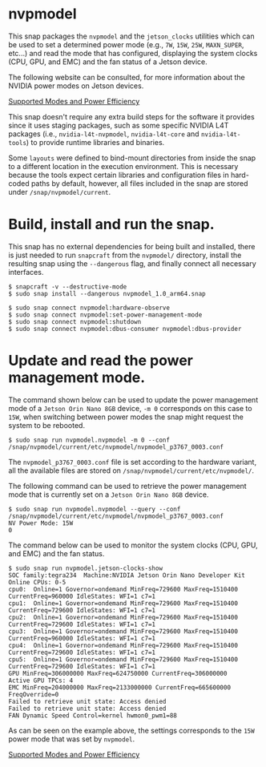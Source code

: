 # nvpmodel

This snap packages the `nvpmodel` and the `jetson_clocks` utilities which can be used to set a determined power mode (e.g., `7W`, `15W`, `25W`, `MAXN_SUPER`, etc...) and read the mode that has configured, displaying the system clocks (CPU, GPU, and EMC) and the fan status of a Jetson device.

The following website can be consulted, for more information about the NVIDIA power modes on Jetson devices.

[Supported Modes and Power Efficiency](https://docs.nvidia.com/jetson/archives/r36.4.3/DeveloperGuide/SD/PlatformPowerAndPerformance/JetsonOrinNanoSeriesJetsonOrinNxSeriesAndJetsonAgxOrinSeries.html#sd-platformpowerandperformance-supportedmodesandpowerefficiency)

This snap doesn't require any extra build steps for the software it provides since it uses staging packages, such as some specific NVIDIA L4T packages (i.e., `nvidia-l4t-nvpmodel`, `nvidia-l4t-core` and `nvidia-l4t-tools`) to provide runtime libraries and binaries.

Some `layouts` were defined to bind-mount directories from inside the snap to a different location in the execution environment. This is necessary because the tools expect certain libraries and configuration files in hard-coded paths by default, however, all files included in the snap are stored under `/snap/nvpmodel/current`.

# Build, install and run the snap.

This snap has no external dependencies for being built and installed, there is just needed to run `snapcraft` from the `nvpmodel/` directory, install the resulting snap using the `--dangerous` flag, and finally connect all necessary interfaces.

```
$ snapcraft -v --destructive-mode
$ sudo snap install --dangerous nvpmodel_1.0_arm64.snap

$ sudo snap connect nvpmodel:hardware-observe
$ sudo snap connect nvpmodel:set-power-management-mode
$ sudo snap connect nvpmodel:shutdown
$ sudo snap connect nvpmodel:dbus-consumer nvpmodel:dbus-provider
```

# Update and read the power management mode.

The command shown below can be used to update the power management mode of a `Jetson Orin Nano 8GB` device, `-m 0` corresponds on this case to `15W`, when switching between power modes the snap might request the system to be rebooted.

```
$ sudo snap run nvpmodel.nvpmodel -m 0 --conf /snap/nvpmodel/current/etc/nvpmodel/nvpmodel_p3767_0003.conf
```

The `nvpmodel_p3767_0003.conf` file is set according to the hardware variant, all the available files are stored on `/snap/nvpmodel/current/etc/nvpmodel/`.

The following command can be used to retrieve the power management mode that is currently set on a  `Jetson Orin Nano 8GB` device.

```
$ sudo snap run nvpmodel.nvpmodel --query --conf /snap/nvpmodel/current/etc/nvpmodel/nvpmodel_p3767_0003.conf
NV Power Mode: 15W
0
```

The command below can be used to monitor the system clocks (CPU, GPU, and EMC) and the fan status.

```
$ sudo snap run nvpmodel.jetson-clocks-show
SOC family:tegra234  Machine:NVIDIA Jetson Orin Nano Developer Kit
Online CPUs: 0-5
cpu0:  Online=1 Governor=ondemand MinFreq=729600 MaxFreq=1510400 CurrentFreq=960000 IdleStates: WFI=1 c7=1
cpu1:  Online=1 Governor=ondemand MinFreq=729600 MaxFreq=1510400 CurrentFreq=729600 IdleStates: WFI=1 c7=1
cpu2:  Online=1 Governor=ondemand MinFreq=729600 MaxFreq=1510400 CurrentFreq=729600 IdleStates: WFI=1 c7=1
cpu3:  Online=1 Governor=ondemand MinFreq=729600 MaxFreq=1510400 CurrentFreq=960000 IdleStates: WFI=1 c7=1
cpu4:  Online=1 Governor=ondemand MinFreq=729600 MaxFreq=1510400 CurrentFreq=729600 IdleStates: WFI=1 c7=1
cpu5:  Online=1 Governor=ondemand MinFreq=729600 MaxFreq=1510400 CurrentFreq=729600 IdleStates: WFI=1 c7=1
GPU MinFreq=306000000 MaxFreq=624750000 CurrentFreq=306000000
Active GPU TPCs: 4
EMC MinFreq=204000000 MaxFreq=2133000000 CurrentFreq=665600000 FreqOverride=0
Failed to retrieve unit state: Access denied
Failed to retrieve unit state: Access denied
FAN Dynamic Speed Control=kernel hwmon0_pwm1=88
```

As can be seen on the example above, the settings corresponds to the `15W` power mode that was set by `nvpmodel`.

[Supported Modes and Power Efficiency](https://docs.nvidia.com/jetson/archives/r36.4.3/DeveloperGuide/SD/PlatformPowerAndPerformance/JetsonOrinNanoSeriesJetsonOrinNxSeriesAndJetsonAgxOrinSeries.html#sd-platformpowerandperformance-supportedmodesandpowerefficiency)
